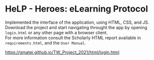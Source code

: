 # HeLP - Heroes: eLearning Protocol

Implemented the interface of the application, using HTML, CSS, and JS. <br>
Download the project and start navigating throught the app by opening `login.html` or any other page with a browser client. <br>
For more information consult the Scholarly HTML report available in `requirements.html`, and the `User Manual`. <br>

https://gmatei.github.io/TW_Project_2021/html/login.html
